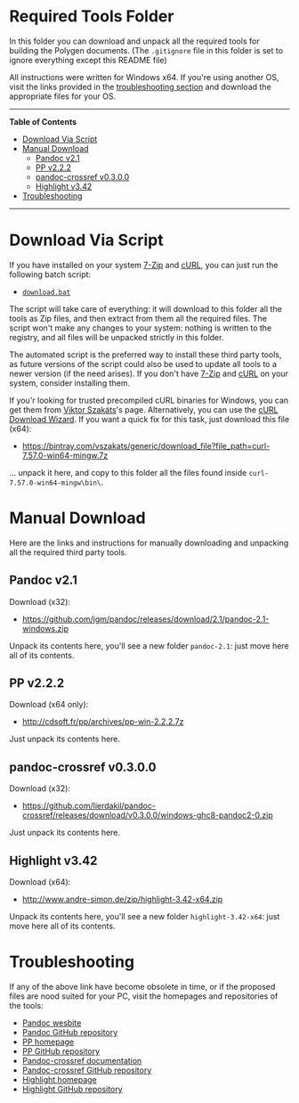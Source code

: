 # Required Tools Folder

In this folder you can download and unpack all the required tools for building the Polygen documents. (The `.gitignore` file in this folder is set to ignore everything except this README file)

All instructions were written for Windows x64. If you're using another OS, visit the links provided in the [troubleshooting section] and download the appropriate files for your OS.


-----

**Table of Contents**

<!-- MarkdownTOC autolink="true" bracket="round" autoanchor="false" lowercase="true" lowercase_only_ascii="true" uri_encoding="true" depth="3" -->

- [Download Via Script](#download-via-script)
- [Manual Download](#manual-download)
    - [Pandoc v2.1](#pandoc-v21)
    - [PP v2.2.2](#pp-v222)
    - [pandoc-crossref v0.3.0.0](#pandoc-crossref-v0300)
    - [Highlight v3.42](#highlight-v342)
- [Troubleshooting](#troubleshooting)

<!-- /MarkdownTOC -->

-----

# Download Via Script

If you have installed on your system [7-Zip] and [cURL], you can just run the following batch script:

- [`download.bat`](./download.bat)

The script will take care of everything: it will download to this folder all the tools as Zip files, and then extract from them all the required files. The script won't make any changes to your system: nothing is written to the registry, and all files will be unpacked strictly in this folder. 

The automated script is the preferred way to install these third party tools, as future versions of the script could also be used to update all tools to a newer version (if the need arises). If you don't have [7-Zip] and [cURL] on your system, consider installing them.

If you'r looking for trusted precompiled cURL binaries for Windows, you can get them from [Viktor Szakáts]'s page. Alternatively, you can use the [cURL Download Wizard]. If you want a quick fix for this task, just download this file (x64):

- https://bintray.com/vszakats/generic/download_file?file_path=curl-7.57.0-win64-mingw.7z

... unpack it here, and copy to this folder all the files found inside `curl-7.57.0-win64-mingw\bin\`.

# Manual Download

Here are the links and instructions for manually downloading and unpacking all the required third party tools.

## Pandoc v2.1

Download (x32):

- https://github.com/jgm/pandoc/releases/download/2.1/pandoc-2.1-windows.zip

Unpack its contents here, you'll see a new folder `pandoc-2.1`: just move here all of its contents.

## PP v2.2.2

Download (x64 only):

- http://cdsoft.fr/pp/archives/pp-win-2.2.2.7z

Just unpack its contents here.


## pandoc-crossref v0.3.0.0

Download (x32):

- https://github.com/lierdakil/pandoc-crossref/releases/download/v0.3.0.0/windows-ghc8-pandoc2-0.zip

Just unpack its contents here.

## Highlight v3.42

Download (x64):

- http://www.andre-simon.de/zip/highlight-3.42-x64.zip

Unpack its contents here, you'll see a new folder `highlight-3.42-x64`: just move here all of its contents.

# Troubleshooting

If any of the above link have become obsolete in time, or if the proposed files are nood suited for your PC, visit the homepages and repositories of the tools:

- [Pandoc wesbite]
- [Pandoc GitHub repository]
- [PP homepage]
- [PP GitHub repository]
- [Pandoc-crossref documentation]
- [Pandoc-crossref GitHub repository]
- [Highlight homepage]
- [Highlight GitHub repository]


[Viktor Szakáts]: https://bintray.com/vszakats/generic/curl/ "Viktor Szakáts' cURL downloads page"
[7-Zip]: http://7-zip.org/ "Visit 7-Zip website"
[cURL]: https://curl.haxx.se/ "Visit cURL website"
[cURL Download Wizard]: https://curl.haxx.se/dlwiz/ "Go to the cURL Download Wizard page"


[pandoc Wesbite]: http://pandoc.org/ "Visit pandoc website"
[pandoc GitHub repository]: https://github.com/jgm/pandoc "Visit pandoc GitHub repository"

[PP Homepage]: http://cdsoft.fr/pp/ "Visit PP homepage"
[PP GitHub repository]: https://github.com/CDSoft/pp "Visit PP GitHub repository"

[pandoc-crossref documentation]: http://lierdakil.github.io/pandoc-crossref/ "Visit pandoc-crossref documentation"
[pandoc-crossref GitHub repository]: https://github.com/lierdakil/pandoc-crossref "Visit pandoc-crossref GitHub repository"

[Highlight Homepage]: http://www.andre-simon.de/doku/highlight/en/highlight.php "Visit Highlight homepage"
[Highlight GitHub repository]: https://github.com/andre-simon/highlight "Visit Highlight GitHub repository"

[troubleshooting section]: #troubleshooting